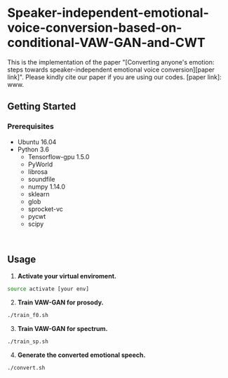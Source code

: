 # Speaker-independent-emotional-voice-conversion-based-on-conditional-VAW-GAN-and-CWT

This is the implementation of the paper "[Converting anyone's emotion: steps towards speaker-independent emotional voice conversion][paper link]". Please kindly cite our paper if you are using our codes.
[paper link]: www.

## Getting Started

### Prerequisites

- Ubuntu 16.04  
- Python 3.6 
  - Tensorflow-gpu 1.5.0
  - PyWorld
  - librosa
  - soundfile
  - numpy 1.14.0
  - sklearn
  - glob
  - sprocket-vc
  - pycwt
  - scipy
<br/>

## Usage
1. **Activate your virtual enviroment.**
```bash
source activate [your env]
```
2. **Train VAW-GAN for prosody.**
```bash
./train_f0.sh
```
3. **Train VAW-GAN for spectrum.**
```bash
./train_sp.sh
```
4. **Generate the converted emotional speech.**
```bash
./convert.sh
```
